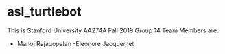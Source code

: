 # asl_turtlebot
This is Stanford University AA274A Fall 2019 Group 14
Team Members are:
- Manoj Rajagopalan
-Eleonore Jacquemet
